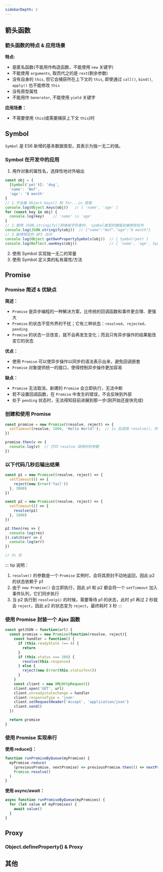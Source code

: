 ```yaml
---
sidebarDepth: 2
---
```



## 箭头函数

### 箭头函数的特点 & 应用场景

**特点:**
+ 是匿名函数(不能用作构造函数，不能使用 `new` 关键字)
+ 不能使用 `arguments`, 取而代之的是 `rest`(剩余参数)
+ 没有自身的 `this`, 但它会捕获所在上下文的 `this`, 即使通过 `call()`, `bind()`, `apply()` 也不能修改 `this`
+ 没有原型属性
+ 不能用作 `Generator`, 不能使用 `yield` 关键字

**应用场景：**
+ 不需要使用 `this`(或需要捕获上下文 `this`)时




## Symbol

`Symbol` 是 ES6 新增的基本数据类型，其表示为独一无二的值。


### Symbol 在开发中的应用

1. 用作对象的属性名，选择性地对外输出
```js
const obj = {
  [Symbol('pet')]: 'dog',
  'name': 'Wof',
  'age': '8 month'
}
// 1.不会被 Object.keys() 和 for...in 获取 
console.log(Object.keys(obj))   // [ 'name', 'age' ]
for (const key in obj) {
  console.log(key)    // 'name' \n 'age'
}
// 2.使用 JSON.stringify()转换成字符串时， symbol类型的键值会被排除在外
console.log(JSON.stringify(obj))  // {"name":"Wof","age":"8 month"}
// 3.能用特定的 API 访问
console.log(Object.getOwnPropertySymbols(obj))  // [ Symbol(pet) ]
console.log(Reflect.ownKeys(obj))               // [ 'name', 'age', Symbol(pet) ]
```
2. 使用 Symbol 实现独一无二的常量
3. 使用 Symbol 定义类的私有属性/方法




## Promise


### Promise 简述 & 优缺点

**简述：**
+ `Promise` 是异步编程的一种解决方案，比传统的回调函数和事件更合理、更强大
+ `Promise` 的状态不受外界的干扰；它有三种状态：`resolved`、`rejected`、`pending`
+ `Promise` 的状态一旦改变，就不会再发生变化；而且只有异步操作的结果能改变它的状态

**优点：**
+ 使用 `Promise` 可以使异步操作以同步的语法表示出来，避免回调嵌套
+ `Promise` 对象提供统一的接口，使得控制异步操作更加容易

**缺点：**
+ `Promise` 无法取消，新建的 `Promise` 会立即执行，无法中断
+ 若不设置回调函数，在 `Promise` 中发生的错误，不会反映到外部
+ 处于 `pending` 状态时，无法得知目前进展到那一步(刚开始还是快完成)



### 创建和使用 Promise

```js
const promise = new Promise((resolve, reject) => {
  setTimeout(resolve, 1000, 'Hello World!');  // 1s 后调用 resolve()，并传入字符串作为参数
})

promise.then(v => {
  console.log(v)  // 打印 resolve 调用时的参数
})
```

### 以下代码几秒后输出结果

```js
const p1 = new Promise((resolve, reject) => {
  setTimeout(() => {
    reject(new Error('fail'))
  }, 3000)
})

const p2 = new Promise((resolve, reject) => {
  setTimeout(() => {
    resolve(p1)
  }, 1000)
})

p2.then(res => {
  console.log(res)
}).catch(err => {
  console.log(err)
})

// 3s 后
```

::: tip 说明：
1. `resolve()` 的参数是一个 `Promise` 实例时，会将其原封不动地返回，因此 p2 的状态依赖于 p1
2. 由于 `new Promise()` 会立即执行，因此 p1 和 p2 都会将一个 `setTimeout` 加入事件队列，它们同步执行
3. 当 p2 执行到 `resolve(p1)` 的时候，需要等待 p1 的状态，此时 p1 再过 2 秒就会 `reject`，因此 p2 的状态变为 `reject`，最终耗时 3 秒
:::

### 使用 Promise 封装一个 Ajax 函数

```js
const getJSON = function(url) {
  const promise = new Promise(function(resolve, reject){
    const handler = function() {
      if (this.readyState !== 4) {
        return
      }
      if (this.status === 200) {
        resolve(this.response)
      } else {
        reject(new Error(this.statusText))
      }
    }
    const client = new XMLHttpRequest()
    client.open('GET', url)
    client.onreadystatechange = handler
    client.responseType = 'json'
    client.setRequestHeader('Accept', 'application/json')
    client.send()
  })

  return promise
}
```



### 使用 Promise 实现串行

**使用 reduce()：**
```js
function runPromiseByQueue(myPromise) {
  myPromise.reduce(
    (previousPromise, nextPromise) => previousPromise.then(() => nextPromise()),
    Promise.resolve()
  )
}
```

**使用 async/await：**
```js
async function runPromiseByQueue(myPromises) {
  for (let value of myPromises) {
    await value()
  }
}
```







## Proxy



### Object.defineProperty() & Proxy







## 其他




